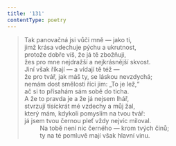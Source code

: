 ```yaml
---
title: '131'
contentType: poetry
---
```


<section>

> Tak panovačná jsi vůči mně — jako ti,  
> jimž krása vdechuje pýchu a ukrutnost,  
> protože dobře víš, že já tě zbožňuji,  
> žes pro mne nejdražší a nejkrásnější skvost.  
> Jiní však říkají — a vídají tě též —  
> že pro tvář, jak máš ty, se láskou nevzdychá;  
> nemám dost smělosti říci jim: „To je lež,“  
> ač si to přísahám sám sobě do ticha.  
> A že to pravda je a že já nejsem lhář,  
> stvrzují tisíckrát mé vzdechy a můj žal,  
> který mám, kdykoli pomyslím na tvou tvář:  
> já jsem tvou černou pleť vždy nejvíc miloval.  
>          Na tobě není nic černého — krom tvých činů;  
>          ty na té pomluvě mají však hlavní vinu.

</section>
